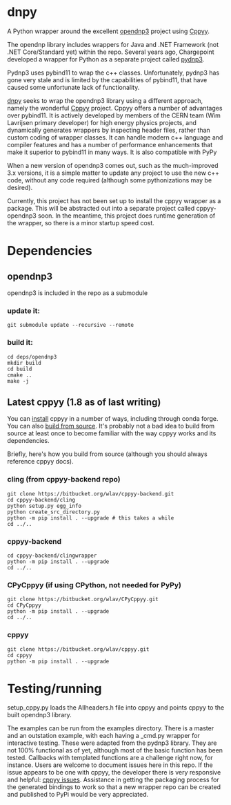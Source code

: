 # dnpy
A Python wrapper around the excellent [opendnp3](https://github.com/dnp3/opendnp3) project using [Cppyy](https://cppyy.readthedocs.io/en/latest/index.html).

The opendnp library includes wrappers for Java and .NET Framework (not .NET Core/Standard yet) within the repo.  Several years ago, Chargepoint developed a wrapper for Python as a separate project called [pydnp3](https://github.com/ChargePoint/pydnp3).

Pydnp3 uses pybind11 to wrap the c++ classes.  Unfortunately, pydnp3 has gone very stale and is limited by the capabilities of pybind11, that have caused some unfortunate lack of functionality.

[dnpy](https://github.com/txjmb/dnpy) seeks to wrap the opendnp3 library using a different approach, namely the wonderful [Cppyy](https://cppyy.readthedocs.io/en/latest/index.html) project.  Cppyy offers a number of advantages over pybind11.  It is actively developed by members of the CERN team (Wim Lavrijsen primary developer) for high energy physics projects, and dynamically generates wrappers by inspecting header files, rather than custom coding of wrapper classes.  It can handle modern c++ language and compiler features and has a number of performance enhancements that make it superior to pybind11 in many ways.  It is also compatible with PyPy

When a new version of opendnp3 comes out, such as the much-improved 3.x versions, it is a simple matter to update any project to use the new c++ code, without any code required (although some pythonizations may be desired).

Currently, this project has not been set up to install the cppyy wrapper as a package.  This will be abstracted out into a separate project called cppyy-opendnp3 soon.  In the meantime, this project does runtime generation of the wrapper, so there is a minor startup speed cost.

# Dependencies
## opendnp3
opendnp3 is included in the repo as a submodule
### update it:

```
git submodule update --recursive --remote
```

### build it:
```
cd deps/opendnp3
mkdir build
cd build
cmake ..
make -j
```

## Latest **cppyy** (1.8 as of last writing)
You can [install](https://cppyy.readthedocs.io/en/latest/installation.html) cppyy in a number of ways, including through conda forge.  You can also [build from source](https://cppyy.readthedocs.io/en/latest/repositories.html).  It's probably not a bad idea to build from source at least once to become familiar with the way cppyy works and its dependencies.

Briefly, here's how you build from source (although you should always reference cppyy docs).

### cling (from cppyy-backend repo)
```
git clone https://bitbucket.org/wlav/cppyy-backend.git
cd cppyy-backend/cling
python setup.py egg_info
python create_src_directory.py
python -m pip install . --upgrade # this takes a while
cd ../..
```

### cppyy-backend
```
cd cppyy-backend/clingwrapper
python -m pip install . --upgrade
cd ../..
```

### CPyCppyy (if using CPython, not needed for PyPy)
```
git clone https://bitbucket.org/wlav/CPyCppyy.git
cd CPyCppyy
python -m pip install . --upgrade
cd ../..
```

### cppyy
```
git clone https://bitbucket.org/wlav/cppyy.git
cd cppyy
python -m pip install . --upgrade
```

# Testing/running
setup_cppy.py loads the Allheaders.h file into cppyy and points cppyy to the built opendnp3 library.

The examples can be run from the examples directory.  There is a master and an outstation example, with each having a \_cmd.py wrapper for interactive testing.  These were adapted from the pydnp3 library.  They are not 100% functional as of yet, although most of the basic function has been tested.  Callbacks with templated functions are a challenge right now, for instance.  Users are welcome to document issues here in this repo.  If the issue appears to be one with cppyy, the developer there is very responsive and helpful:  [cppyy issues](https://bitbucket.org/wlav/cppyy/issues?status=new&status=open).  Assistance in getting the packaging process for the generated bindings to work so that a new wrapper repo can be created and published to PyPi would be very appreciated.
